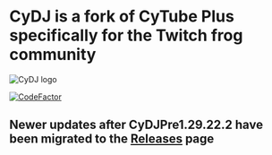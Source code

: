 # CyDJ is a fork of CyTube Plus specifically for the Twitch frog community

![CyDJ logo](https://media.discordapp.net/attachments/893223135367811093/904514815643508756/cydjnormal.jpg)


[![CodeFactor](https://www.codefactor.io/repository/github/papertek/cydj/badge)](https://www.codefactor.io/repository/github/papertek/cydj)

## Newer updates after CyDJPre1.29.22.2 have been migrated to the [Releases](https://github.com/papertek/CyDJ/releases) page
